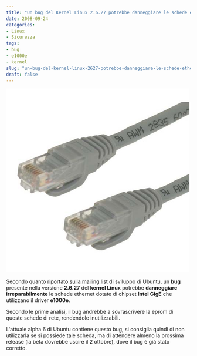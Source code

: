 ```yaml
---
title: "Un bug del Kernel Linux 2.6.27 potrebbe danneggiare le schede ethernet con driver e1000e"
date: 2008-09-24
categories: 
- Linux
- Sicurezza
tags: 
- bug
- e1000e
- kernel
slug: "un-bug-del-kernel-linux-2627-potrebbe-danneggiare-le-schede-ethernet-con-driver-e1000e"
draft: false
---
```


[![ethernet](ethernet.jpg)]()

Secondo quanto [riportato sulla mailing list](https://lists.ubuntu.com/archives/ubuntu-devel-announce/2008-September/000488.html)
di sviluppo di Ubuntu, un **bug** presente nella versione **2.6.27** del
**kernel Linux** potrebbe **danneggiare irreparabilmente** le schede
ethernet dotate di chipset **Intel GigE** che utilizzano il driver
**e1000e**.

Secondo le prime analisi, il bug andrebbe a sovrascrivere la eprom di
queste schede di rete, rendendole inutilizzabili.

L'attuale alpha 6 di Ubuntu contiene questo bug, si consiglia quindi di
non utilizzarla se si possiede tale scheda, ma di attendere almeno la
prossima release (la beta dovrebbe uscire il 2 ottobre), dove il bug è
già stato corretto.

